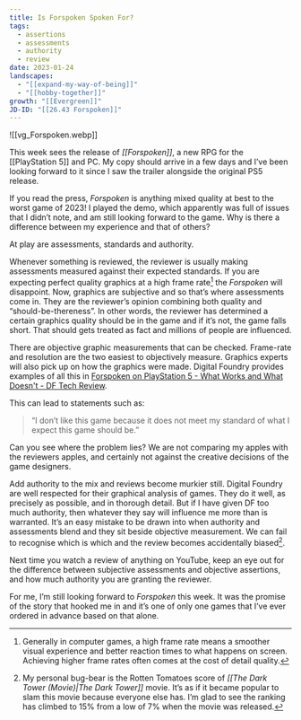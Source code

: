 ```yaml
---
title: Is Forspoken Spoken For?
tags:
  - assertions
  - assessments
  - authority
  - review
date: 2023-01-24
landscapes:
  - "[[expand-my-way-of-being]]"
  - "[[hobby-together]]"
growth: "[[Evergreen]]"
JD-ID: "[[26.43 Forspoken]]"
---
```

![[vg_Forspoken.webp]]

This week sees the release of _[[Forspoken]]_, a new RPG for the [[PlayStation 5]] and PC. My copy should arrive in a few days and I’ve been looking forward to it since I saw the trailer alongside the original PS5 release.

If you read the press, _Forspoken_ is anything mixed quality at best to the worst game of 2023! I played the demo, which apparently was full of issues that I didn’t note, and am still looking forward to the game. Why is there a difference between my experience and that of others?

At play are assessments, standards and authority.

Whenever something is reviewed, the reviewer is usually making assessments measured against their expected standards. If you are expecting perfect quality graphics at a high frame rate[^1] the _Forspoken_ will disappoint. Now, graphics are subjective and so that’s where assessments come in. They are the reviewer’s opinion combining both quality and “should-be-thereness”. In other words, the reviewer has determined a certain graphics quality should be in the game and if it’s not, the game falls short. That should gets treated as fact and millions of people are influenced.

There are objective graphic measurements that can be checked. Frame-rate and resolution are the two easiest to objectively measure. Graphics experts will also pick up on how the graphics were made. Digital Foundry provides examples of all this in [Forspoken on PlayStation 5 - What Works and What Doesn't - DF Tech Review](https://youtu.be/1mFQQVFZXxE).

This can lead to statements such as:

> “I don’t like this game because it does not meet my standard of what I expect this game should be.”

Can you see where the problem lies? We are not comparing my apples with the reviewers apples, and certainly not against the creative decisions of the game designers.

Add authority to the mix and reviews become murkier still. Digital Foundry are well respected for their graphical analysis of games. They do it well, as precisely as possible, and in thorough detail. But if I have given DF too much authority, then whatever they say will influence me more than is warranted. It’s an easy mistake to be drawn into when authority and assessments blend and they sit beside objective measurement. We can fail to recognise which is which and the review becomes accidentally biased[^2].

Next time you watch a review of anything on YouTube, keep an eye out for the difference between subjective assessments and objective assertions, and how much authority you are granting the reviewer.

For me, I’m still looking forward to _Forspoken_ this week. It was the promise of the story that hooked me in and it’s one of only one games that I’ve ever ordered in advance based on that alone.

[^1]:	Generally in computer games, a high frame rate means a smoother visual experience and better reaction times to what happens on screen. Achieving higher frame rates often comes at the cost of detail quality.

[^2]:	My personal bug-bear is the Rotten Tomatoes score of _[[The Dark Tower (Movie)|The Dark Tower]]_ movie. It’s as if it became popular to slam this movie because everyone else has. I’m glad to see the ranking has climbed to 15% from a low of 7% when the movie was released. 